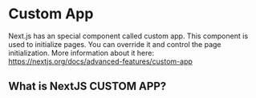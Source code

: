 # Custom App

Next.js has an special component called custom app. This component is used to initialize pages. You can override it and control the page initialization. More information about it here: <https://nextjs.org/docs/advanced-features/custom-app>


## What is NextJS CUSTOM APP?

<youtube id="https://youtu.be/JjG4Zcf1DDI"> </youtube>